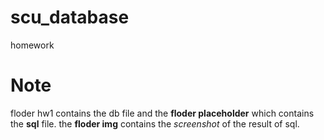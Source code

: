 # scu_database
homework

# Note
floder hw1 contains the db file and the **floder placeholder** which contains the **sql** file.
the **floder img** contains the *screenshot* of the result of sql.

